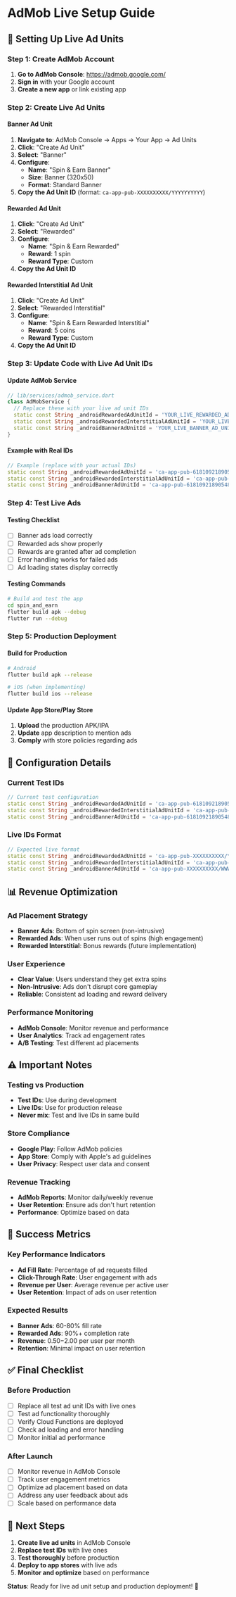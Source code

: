 # AdMob Live Setup Guide

## 🚀 **Setting Up Live Ad Units**

### **Step 1: Create AdMob Account**

1. **Go to AdMob Console**: https://admob.google.com/
2. **Sign in** with your Google account
3. **Create a new app** or link existing app

### **Step 2: Create Live Ad Units**

#### **Banner Ad Unit**
1. **Navigate to**: AdMob Console → Apps → Your App → Ad Units
2. **Click**: "Create Ad Unit"
3. **Select**: "Banner"
4. **Configure**:
   - **Name**: "Spin & Earn Banner"
   - **Size**: Banner (320x50)
   - **Format**: Standard Banner
5. **Copy the Ad Unit ID** (format: `ca-app-pub-XXXXXXXXXX/YYYYYYYYYY`)

#### **Rewarded Ad Unit**
1. **Click**: "Create Ad Unit"
2. **Select**: "Rewarded"
3. **Configure**:
   - **Name**: "Spin & Earn Rewarded"
   - **Reward**: 1 spin
   - **Reward Type**: Custom
4. **Copy the Ad Unit ID**

#### **Rewarded Interstitial Ad Unit**
1. **Click**: "Create Ad Unit"
2. **Select**: "Rewarded Interstitial"
3. **Configure**:
   - **Name**: "Spin & Earn Rewarded Interstitial"
   - **Reward**: 5 coins
   - **Reward Type**: Custom
4. **Copy the Ad Unit ID**

### **Step 3: Update Code with Live Ad Unit IDs**

#### **Update AdMob Service**
```dart
// lib/services/admob_service.dart
class AdMobService {
  // Replace these with your live ad unit IDs
  static const String _androidRewardedAdUnitId = 'YOUR_LIVE_REWARDED_AD_UNIT_ID';
  static const String _androidRewardedInterstitialAdUnitId = 'YOUR_LIVE_REWARDED_INTERSTITIAL_AD_UNIT_ID';
  static const String _androidBannerAdUnitId = 'YOUR_LIVE_BANNER_AD_UNIT_ID';
}
```

#### **Example with Real IDs**
```dart
// Example (replace with your actual IDs)
static const String _androidRewardedAdUnitId = 'ca-app-pub-6181092189054832/5896249880';
static const String _androidRewardedInterstitialAdUnitId = 'ca-app-pub-6181092189054832/5879922109';
static const String _androidBannerAdUnitId = 'ca-app-pub-6181092189054832/1234567890'; // Replace this
```

### **Step 4: Test Live Ads**

#### **Testing Checklist**
- [ ] Banner ads load correctly
- [ ] Rewarded ads show properly
- [ ] Rewards are granted after ad completion
- [ ] Error handling works for failed ads
- [ ] Ad loading states display correctly

#### **Testing Commands**
```bash
# Build and test the app
cd spin_and_earn
flutter build apk --debug
flutter run --debug
```

### **Step 5: Production Deployment**

#### **Build for Production**
```bash
# Android
flutter build apk --release

# iOS (when implementing)
flutter build ios --release
```

#### **Update App Store/Play Store**
1. **Upload** the production APK/IPA
2. **Update** app description to mention ads
3. **Comply** with store policies regarding ads

## 🔧 **Configuration Details**

### **Current Test IDs**
```dart
// Current test configuration
static const String _androidRewardedAdUnitId = 'ca-app-pub-6181092189054832/5896249880';
static const String _androidRewardedInterstitialAdUnitId = 'ca-app-pub-6181092189054832/5879922109';
static const String _androidBannerAdUnitId = 'ca-app-pub-6181092189054832/1234567890'; // PLACEHOLDER
```

### **Live IDs Format**
```dart
// Expected live format
static const String _androidRewardedAdUnitId = 'ca-app-pub-XXXXXXXXXX/YYYYYYYYYY';
static const String _androidRewardedInterstitialAdUnitId = 'ca-app-pub-XXXXXXXXXX/ZZZZZZZZZZ';
static const String _androidBannerAdUnitId = 'ca-app-pub-XXXXXXXXXX/WWWWWWWWWW';
```

## 📊 **Revenue Optimization**

### **Ad Placement Strategy**
- **Banner Ads**: Bottom of spin screen (non-intrusive)
- **Rewarded Ads**: When user runs out of spins (high engagement)
- **Rewarded Interstitial**: Bonus rewards (future implementation)

### **User Experience**
- **Clear Value**: Users understand they get extra spins
- **Non-Intrusive**: Ads don't disrupt core gameplay
- **Reliable**: Consistent ad loading and reward delivery

### **Performance Monitoring**
- **AdMob Console**: Monitor revenue and performance
- **User Analytics**: Track ad engagement rates
- **A/B Testing**: Test different ad placements

## ⚠️ **Important Notes**

### **Testing vs Production**
- **Test IDs**: Use during development
- **Live IDs**: Use for production release
- **Never mix**: Test and live IDs in same build

### **Store Compliance**
- **Google Play**: Follow AdMob policies
- **App Store**: Comply with Apple's ad guidelines
- **User Privacy**: Respect user data and consent

### **Revenue Tracking**
- **AdMob Reports**: Monitor daily/weekly revenue
- **User Retention**: Ensure ads don't hurt retention
- **Performance**: Optimize based on data

## 🎯 **Success Metrics**

### **Key Performance Indicators**
- **Ad Fill Rate**: Percentage of ad requests filled
- **Click-Through Rate**: User engagement with ads
- **Revenue per User**: Average revenue per active user
- **User Retention**: Impact of ads on user retention

### **Expected Results**
- **Banner Ads**: 60-80% fill rate
- **Rewarded Ads**: 90%+ completion rate
- **Revenue**: $0.50-$2.00 per user per month
- **Retention**: Minimal impact on user retention

## ✅ **Final Checklist**

### **Before Production**
- [ ] Replace all test ad unit IDs with live ones
- [ ] Test ad functionality thoroughly
- [ ] Verify Cloud Functions are deployed
- [ ] Check ad loading and error handling
- [ ] Monitor initial ad performance

### **After Launch**
- [ ] Monitor revenue in AdMob Console
- [ ] Track user engagement metrics
- [ ] Optimize ad placement based on data
- [ ] Address any user feedback about ads
- [ ] Scale based on performance data

## 🚀 **Next Steps**

1. **Create live ad units** in AdMob Console
2. **Replace test IDs** with live ones
3. **Test thoroughly** before production
4. **Deploy to app stores** with live ads
5. **Monitor and optimize** based on performance

**Status**: Ready for live ad unit setup and production deployment! 🎉 